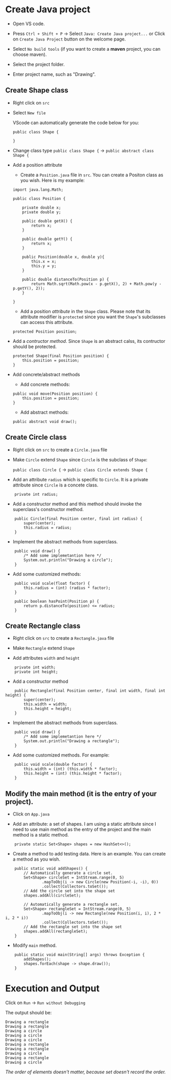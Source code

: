 # Create Java project

- Open VS code.

- Press `Ctrl + Shift + P` -> Select `Java: Create Java project...` or Click on `Create Java Project` button on the welcome page.

- Select `No build tools` (if you want to create a **maven** project,  you can choose maven).

- Select the project folder.

- Enter project name, such as "Drawing".


## Create Shape class

- Right click on `src`
- Select `New file`

    VScode can automatically generate the code below for you:
    ```
    public class Shape {
    
    }
    ```
- Change class type
`public class Shape {` -> `public abstract class Shape {`
- Add a position attribute
    - Create a `Position.java` file in `src`. You can create a Positon class as you wish.
    Here is my example: 
    ``` 
    import java.lang.Math;

    public class Position {

        private double x;
        private double y;

        public double getX() {
            return x;
        }

        public double getY() {
            return x;
        }

        public Position(double x, double y){
            this.x = x;
            this.y = y;
        }

        public double distanceTo(Position p) {
            return Math.sqrt(Math.pow(x - p.getX(), 2) + Math.pow(y - p.getY(), 2));
        }

    }
    ```
    - Add a position *attribute* in the `Shape` class. Please note that its attribute modifier is `protected` since you want the `Shape`'s subclasses can access this attribute.
    ```
    protected Position position;
    ```
- Add a *contructor method*. Since `Shape` is an abstract calss, its contructor should be protected.
    ```
    protected Shape(final Position position) {
        this.position = position;
    }
    ```
- Add concrete/abstract methods
    - Add concrete methods:
    ```
    public void move(Position position) {
        this.position = position;
    }
    ```
    - Add abstract methods:
    ```
    public abstract void draw();
    ```

## Create Circle class

- Right click on `src` to create a `Circle.java` file

- Make `Circle` extend `Shape` since `Circle` is the subclass of `Shape`:

    `public class Circle {` -> `public class Circle extends Shape {`

- Add an attribute `radius` which is specific to `Circle`. It is a private attribute since `Circle` is a concete class.
```
    private int radius;
```

- Add a constructor method and this method should invoke the superclass's constructor method.
```
    public Circle(final Position center, final int radius) {
        super(center); 
        this.radius = radius;
    }
```

- Implement the abstract methods from superclass. 
```
    public void draw() {
        /* Add some implemetantion here */
        System.out.println("Drawing a circle");
    }
```


- Add some customized methods:
```
    public void scale(float factor) {
        this.radius = (int) (radius * factor);
    }

    public boolean hasPoint(Position p) {
        return p.distanceTo(position) <= radius;
    }
```

## Create Rectangle class

- Right click on `src` to create a `Rectangle.java` file

- Make `Rectangle` extend `Shape`

- Add attributes `width` and `height`
```
    private int width;
    private int height;
```

- Add a constructor method
```
    public Rectangle(final Position center, final int width, final int height) {
        super(center);
        this.width = width;
        this.height = height;
    }
```

- Implement the abstract methods from superclass. 
```
    public void draw() {
        /* Add some implemetantion here */
        System.out.println("Drawing a rectangle");
    }
```

-  Add some customized methods. For example:
```
    public void scale(double factor) {
        this.width = (int) (this.width * factor);
        this.height = (int) (this.height * factor);
    }
```

## Modify the main method (it is the entry of your project). 

- Click on `App.java`

- Add an attribute: a set of shapes. I am using a static attribute since I need to use main method as the entry of the project and the main method is a static method.
```
    private static Set<Shape> shapes = new HashSet<>();
```


- Create a method to add testing data. Here is an example. You can create a method as you wish.
```
    public static void addShapes() {
        // Automatically generate a circle set.
        Set<Shape> circleSet = IntStream.range(0, 5)
                .mapToObj(i -> new Circle(new Position(-i, -i), 0))
                .collect(Collectors.toSet());
        // Add the circle set into the shape set
        shapes.addAll(circleSet);

        // Automatically generate a rectangle set.
        Set<Shape> rectangleSet = IntStream.range(0, 5)
                .mapToObj(i -> new Rectangle(new Position(i, i), 2 * i, 2 * i))
                .collect(Collectors.toSet());
        // Add the rectangle set into the shape set
        shapes.addAll(rectangleSet);
    }
```

- Modify `main` method.
```
    public static void main(String[] args) throws Exception {
        addShapes();
        shapes.forEach(shape -> shape.draw());
    }
```

# Execution and Output
Click on `Run` -> `Run without Debugging` 

The output should be:
```
Drawing a rectangle
Drawing a rectangle
Drawing a circle   
Drawing a circle   
Drawing a circle   
Drawing a rectangle
Drawing a rectangle
Drawing a circle   
Drawing a rectangle
Drawing a circle  
```

*The order of elements doesn't matter, because set doesn't record the order.*





